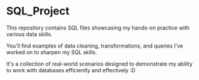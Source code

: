 # SQL_Project

This repository contains SQL files showcasing my hands-on practice with various data skills. 

You'll find examples of data cleaning, transformations, and queries I've worked on to sharpen my SQL skills. 

It's a collection of real-world scenarios designed to demonstrate my ability to work with databases efficiently and effectively :D
